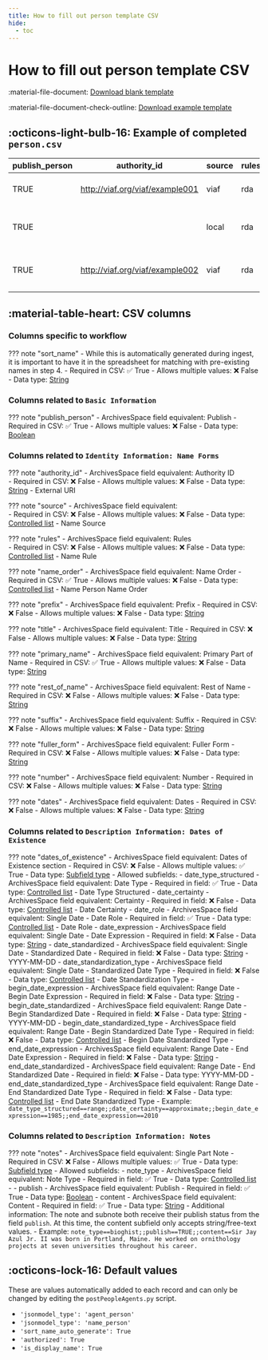 ```yaml
---
title: How to fill out person template CSV
hide:
  - toc
---
```

# How to fill out person template CSV

:material-file-document: [Download blank template](https://github.com/mjanowiecki/archivesspace-collection-ingest/blob/main/csv-templates/blank-templates/person-template-blank.csv)

:material-file-document-check-outline: [Download example template](https://github.com/mjanowiecki/archivesspace-collection-ingest/blob/main/csv-templates/example-templates/person-template-example.csv)

## :octicons-light-bulb-16: Example of completed `person.csv`

| publish_person | authority_id                    | source | rules | name_order | prefix | title | primary_name | rest_of_name | suffix | fuller_form    | number | sort_name                         | dates     | dates_of_existence                                                                  | notes                                                                                                                                                                                                                        |
|----------------|---------------------------------|--------|-------|------------|--------|-------|--------------|--------------|--------|----------------|--------|-----------------------------------|-----------|-------------------------------------------------------------------------------------|------------------------------------------------------------------------------------------------------------------------------------------------------------------------------------------------------------------------------|
| TRUE           | http://viaf.org/viaf/example001 | viaf   | rda   | inverted   |        | Sir   | Azul         | Jay          | Jr.    |                | II     | Azul, Sir Jay Jr. II              |           |                                                                                     | note_type==bioghist;;publish_note==TRUE;;subnote_type==text;;content==Sir Jay Azul Jr. II was born in Portland, Maine. He worked on ornithology projects at seven universities throughout his career.;;publish_subnote==TRUE |
| TRUE           |                                 | local  | rda   | inverted   |        |       | Bleue        | K.C.         |        | (Krista Clara) |        | Bleue, K.C. (Krista Clara), 1973- | 1973-     |                                                                                     |                                                                                                                                                                                                                              |
| TRUE           | http://viaf.org/viaf/example002 | viaf   | rda   | inverted   | Mx.    |       | Hayashi      | Asuka        |        |                |        | Hayashi, Mx. Asuka, 1945-2007     | 1945-2007 | date_type_structured==range;;begin_date_expression==1945;;end_date_expression==2007 |                                                                                                                                                                                                                              |

## :material-table-heart: CSV columns

### Columns specific to workflow

??? note "sort_name"
    - While this is automatically generated during ingest, it is important to have it in the spreadsheet for matching with pre-existing names in step 4.
    - Required in CSV: :white_check_mark: True
    - Allows multiple values: :x: False 
    - Data type: [String](../workflow/2-fill-out-templates.md/#string)

### Columns related to `Basic Information`

??? note "publish_person"
    - ArchivesSpace field equivalent: Publish
    - Required in CSV: :white_check_mark: True
    - Allows multiple values: :x: False 
    - Data type: [Boolean](../workflow/2-fill-out-templates.md/#boolean)

### Columns related to `Identity Information: Name Forms`

??? note "authority_id"
    - ArchivesSpace field equivalent: Authority ID   
    - Required in CSV: :x: False
    - Allows multiple values: :x: False 
    - Data type: [String](../workflow/2-fill-out-templates.md/#string) - External URI

??? note "source"
    - ArchivesSpace field equivalent:  
    - Required in CSV: :x: False
    - Allows multiple values: :x: False 
    - Data type: [Controlled list](../workflow/2-fill-out-templates.md/#controlled-list) - Name Source 

??? note "rules"
    - ArchivesSpace field equivalent: Rules  
    - Required in CSV: :x: False
    - Allows multiple values: :x: False 
    - Data type: [Controlled list](../workflow/2-fill-out-templates.md/#controlled-list) - Name Rule

??? note "name_order"
    - ArchivesSpace field equivalent: Name Order 
    - Required in CSV: :white_check_mark: True
    - Allows multiple values: :x: False 
    - Data type: [Controlled list](../workflow/2-fill-out-templates.md/#controlled-list) - Name Person Name Order

??? note "prefix"
    - ArchivesSpace field equivalent: Prefix
    - Required in CSV: :x: False 
    - Allows multiple values: :x: False 
    - Data type: [String](../workflow/2-fill-out-templates.md/#string)

??? note "title"
    - ArchivesSpace field equivalent: Title
    - Required in CSV: :x: False 
    - Allows multiple values: :x: False 
    - Data type: [String](../workflow/2-fill-out-templates.md/#string)

??? note "primary_name"
    - ArchivesSpace field equivalent: Primary Part of Name
    - Required in CSV: :white_check_mark: True
    - Allows multiple values: :x: False 
    - Data type: [String](../workflow/2-fill-out-templates.md/#string)

??? note "rest_of_name"
    - ArchivesSpace field equivalent: Rest of Name
    - Required in CSV: :x: False
    - Allows multiple values: :x: False 
    - Data type: [String](../workflow/2-fill-out-templates.md/#string)

??? note "suffix"
    - ArchivesSpace field equivalent: Suffix
    - Required in CSV: :x: False
    - Allows multiple values: :x: False 
    - Data type: [String](../workflow/2-fill-out-templates.md/#string)

??? note "fuller_form"
    - ArchivesSpace field equivalent: Fuller Form
    - Required in CSV: :x: False
    - Allows multiple values: :x: False 
    - Data type: [String](../workflow/2-fill-out-templates.md/#string)

??? note "number"
    - ArchivesSpace field equivalent: Number
    - Required in CSV: :x: False
    - Allows multiple values: :x: False 
    - Data type: [String](../workflow/2-fill-out-templates.md/#string)

??? note "dates"
    - ArchivesSpace field equivalent: Dates
    - Required in CSV: :x: False
    - Allows multiple values: :x: False 
    - Data type: [String](../workflow/2-fill-out-templates.md/#string)

### Columns related to `Description Information: Dates of Existence`
??? note "dates_of_existence"
    - ArchivesSpace field equivalent: Dates of Existence section
    - Required in CSV: :x: False
    - Allows multiple values: :white_check_mark: True
    - Data type: [Subfield type](../workflow/2-fill-out-templates.md/#subfield-type)
    - Allowed subfields: 
        - date_type_structured
            - ArchivesSpace field equivalent: Date Type
            - Required in field: :white_check_mark: True
            - Data type: [Controlled list](../workflow/2-fill-out-templates.md/#controlled-list) - Date Type Structured
        - date_certainty
            - ArchivesSpace field equivalent: Certainty
            - Required in field: :x: False
            - Data type: [Controlled list](../workflow/2-fill-out-templates.md/#controlled-list) - Date Certainty
        - date_role
            - ArchivesSpace field equivalent: Single Date - Date Role
            - Required in field: :white_check_mark: True
            - Data type: [Controlled list](../workflow/2-fill-out-templates.md/#controlled-list) - Date Role
        - date_expression
            - ArchivesSpace field equivalent: Single Date - Date Expression
            - Required in field: :x: False
            - Data type: [String](../workflow/2-fill-out-templates.md/#string)
        - date_standardized
            - ArchivesSpace field equivalent: Single Date - Standardized Date
            - Required in field: :x: False
            - Data type: [String](../workflow/2-fill-out-templates.md/#string) - YYYY-MM-DD
        - date_standardization_type
            - ArchivesSpace field equivalent: Single Date - Standardized Date Type
            - Required in field: :x: False
            - Data type: [Controlled list](../workflow/2-fill-out-templates.md/#controlled-list) - Date Standardization Type
        - begin_date_expression
            - ArchivesSpace field equivalent: Range Date - Begin Date Expression
            - Required in field: :x: False
            - Data type: [String](../workflow/2-fill-out-templates.md/#string)
        -begin_date_standardized
            - ArchivesSpace field equivalent: Range Date - Begin Standardized Date
            - Required in field: :x: False
            - Data type: [String](../workflow/2-fill-out-templates.md/#string) - YYYY-MM-DD
        - begin_date_standardized_type
            - ArchivesSpace field equivalent: Range Date - Begin Standardized Date Type
            - Required in field: :x: False
            - Data type: [Controlled list](../workflow/2-fill-out-templates.md/#controlled-list) - Begin Date Standardized Type
        - end_date_expression
            - ArchivesSpace field equivalent: Range Date - End Date Expression
            - Required in field: :x: False
            - Data type: [String](../workflow/2-fill-out-templates.md/#string)
        - end_date_standardized
            - ArchivesSpace field equivalent: Range Date - End Standardized Date
            - Required in field: :x: False
            - Data type: YYYY-MM-DD
        - end_date_standardized_type
            - ArchivesSpace field equivalent: Range Date - End Standardized Date Type
            - Required in field: :x: False
            - Data type: [Controlled list](../workflow/2-fill-out-templates.md/#controlled-list) - End Date Standardized Type
    - Example: `date_type_structured==range;;date_certainty==approximate;;begin_date_expression==1985;;end_date_expression==2010`

### Columns related to `Description Information: Notes`
??? note "notes"
    - ArchivesSpace field equivalent: Single Part Note
    - Required in CSV: :x: False
    - Allows multiple values: :white_check_mark: True
    - Data type: [Subfield type](../workflow/2-fill-out-templates.md/#subfield-type)
    - Allowed subfields:
        - note_type
            - ArchivesSpace field equivalent: Note Type
            - Required in field: :white_check_mark: True
            - Data type: [Controlled list](../workflow/2-fill-out-templates.md/#controlled-list) - 
        - publish
            - ArchivesSpace field equivalent: Publish
            - Required in field: :white_check_mark: True
            - Data type: [Boolean](../workflow/2-fill-out-templates.md/#boolean)
        - content
            - ArchivesSpace field equivalent: Content
            - Required in field: :white_check_mark: True
            - Data type: [String](../workflow/2-fill-out-templates.md/#string)
    - Additional information: The note and subnote both receive their publish status from the field `publish`. At this time, the content subfield only accepts string/free-text values.
    - Example: `note_type==bioghist;;publish==TRUE;;content==Sir Jay Azul Jr. II was born in Portland, Maine. He worked on ornithology projects at seven universities throughout his career.`

## :octicons-lock-16: Default values

These are values automatically added to each record and can only be changed by editing the `postPeopleAgents.py` script.

- `'jsonmodel_type': 'agent_person'`
- `'jsonmodel_type': 'name_person'`
- `'sort_name_auto_generate': True`
- `'authorized': True`
- `'is_display_name': True`
